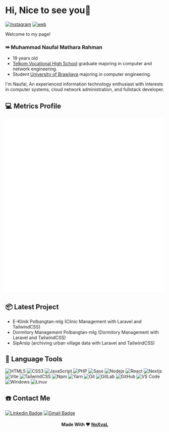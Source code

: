 # Hi, Nice to see you👋

[![Instagram](https://img.shields.io/badge/aathrr.-%23E4405F.svg?label=&logo=instagram&style=flat-square&logoColor=ffffff)](https://www.instagram.com/aathrr._/)
[![web](https://img.shields.io/badge/%F0%9F%8C%90-noxval.me-blue)](https://noxval.me)

Welcome to my page! <br>

### ⇛ Muhammad Naufal Mathara Rahman
- 19 years old
- [Telkom Vocational High School](https://smktelkom-mlg.sch.id/p/profil-sekolah.html) graduate majoring in computer and network engineering.
- Student [University of Brawijaya](https://www.linkedin.com/school/universitas-brawijaya/about/) majoring in computer engineering.

I'm Naufal, An experienced information technology enthusiast with interests in computer systems, cloud network administration, and fullstack developer.

## 💻 Metrics Profile
![Metrics](https://raw.githubusercontent.com/BangNopall/BangNopall/main/github-metrics.svg)

## 📦 Latest Project
- E-Klinik Polbangtan-mlg (Clinic Management  with Laravel and TailwindCSS)
- Dormitory Management Polbangtan-mlg (Dormitory Management with Laravel and TailwindCSS)
- SipArsip (archiving urban village data with Laravel and TailwindCSS)

## 🔨 Language Tools
![HTML5](https://img.shields.io/badge/-HTML5-%23E44D27?style=flat-square&logo=html5&logoColor=ffffff)
![CSS3](https://img.shields.io/badge/-CSS3-%231572B6?style=flat-square&logo=css3)
![JavaScript](https://img.shields.io/badge/-JavaScript-%23F7DF1C?style=flat-square&logo=javascript&logoColor=000000&labelColor=%23F7DF1C&color=%23FFCE5A)
![PHP](https://img.shields.io/badge/-php-%23777BB4.svg?style=flat-square&logo=php&logoColor=white)
![Sass](https://img.shields.io/badge/-Sass-%23CC6699?style=flat-square&logo=sass&logoColor=ffffff)
![Nodejs](https://img.shields.io/badge/-Node-339933?style=flat-square&logo=Node.js&logoColor=ffffff)
![React](https://img.shields.io/badge/-React-61DAFB?style=flat-square&logo=react&logoColor=ffffff)
![Nextjs](https://img.shields.io/badge/-Next-black?style=flat-square&logo=next.js&logoColor=white)
![Vite](https://img.shields.io/badge/-Vite-B73BFE?style=flat-square&logo=vite&logoColor=FFD62E)
![TailwindCSS](https://img.shields.io/badge/-TailwindCSS-%2338B2AC.svg?style=flat-square&logo=tailwind-css&logoColor=white)
![Npm](https://img.shields.io/badge/-npm-CB3837?style=flat-square&logo=npm)
![Yarn](https://img.shields.io/badge/-yarn-%232C8EBB.svg?style=flat-square&logo=yarn&logoColor=white)
![Git](https://img.shields.io/badge/-Git-%23F05032?style=flat-square&logo=git&logoColor=%23ffffff)
![GitLab](https://img.shields.io/badge/-Gitlab-%23181717.svg?style=flat-square&logo=gitlab&logoColor=white)
![GitHub](https://img.shields.io/badge/-GitHub-181717?style=flat-square&logo=github)
![VS Code](http://img.shields.io/badge/-VS%20Code-007ACC?style=flat-square&logo=visual-studio-code&logoColor=ffffff)
![Windows](http://img.shields.io/badge/-Windows-0078D6?style=flat-square&logo=windows&logoColor=ffffff)
![Linux](https://img.shields.io/badge/Linux-FCC624?style=flat-square&logo=linux&logoColor=black)

## ☎️ Contact Me
[![Linkedin Badge](https://img.shields.io/badge/-LinkedIn-blue?style=flat-square&logo=Linkedin&logoColor=white&link=https://www.linkedin.com/public-profile/in/muhammad-naufal-mathara-rahman/)](https://www.linkedin.com/public-profile/in/muhammad-naufal-mathara-rahman/)
[![Gmail Badge](https://img.shields.io/badge/-noxvalproject@gmail.com-c14438?style=flat-square&logo=Gmail&logoColor=white&link=mailto:noxvalproject@gmail.com)](mailto:noxvalproject@gmail.com)

<h4 align="center">Made With &#10084;&#65039; <a href="https://instagram.com/aathrr._/">NoXvaL</a>
